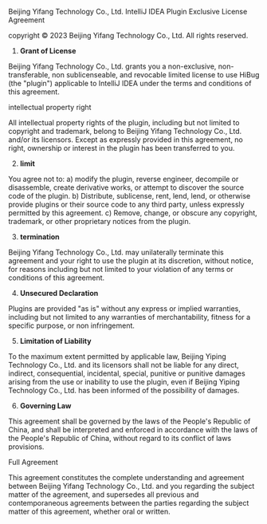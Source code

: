 Beijing Yifang Technology Co., Ltd. IntelliJ IDEA Plugin Exclusive License Agreement



copyright © 2023 Beijing Yifang Technology Co., Ltd. All rights reserved.



1. **Grant of License**

Beijing Yifang Technology Co., Ltd. grants you a non-exclusive, non-transferable, non sublicenseable, and revocable limited license to use HiBug (the "plugin") applicable to IntelliJ IDEA under the terms and conditions of this agreement.



intellectual property right

All intellectual property rights of the plugin, including but not limited to copyright and trademark, belong to Beijing Yifang Technology Co., Ltd. and/or its licensors. Except as expressly provided in this agreement, no right, ownership or interest in the plugin has been transferred to you.



2. **limit**

You agree not to: a) modify the plugin, reverse engineer, decompile or disassemble, create derivative works, or attempt to discover the source code of the plugin. b) Distribute, sublicense, rent, lend, lend, or otherwise provide plugins or their source code to any third party, unless expressly permitted by this agreement. c) Remove, change, or obscure any copyright, trademark, or other proprietary notices from the plugin.



3. **termination**

Beijing Yifang Technology Co., Ltd. may unilaterally terminate this agreement and your right to use the plugin at its discretion, without notice, for reasons including but not limited to your violation of any terms or conditions of this agreement.



4. **Unsecured Declaration**

Plugins are provided "as is" without any express or implied warranties, including but not limited to any warranties of merchantability, fitness for a specific purpose, or non infringement.



5. **Limitation of Liability**

To the maximum extent permitted by applicable law, Beijing Yiping Technology Co., Ltd. and its licensors shall not be liable for any direct, indirect, consequential, incidental, special, punitive or punitive damages arising from the use or inability to use the plugin, even if Beijing Yiping Technology Co., Ltd. has been informed of the possibility of damages.



6. **Governing Law**

This agreement shall be governed by the laws of the People's Republic of China, and shall be interpreted and enforced in accordance with the laws of the People's Republic of China, without regard to its conflict of laws provisions.

Full Agreement

This agreement constitutes the complete understanding and agreement between Beijing Yifang Technology Co., Ltd. and you regarding the subject matter of the agreement, and supersedes all previous and contemporaneous agreements between the parties regarding the subject matter of this agreement, whether oral or written.
